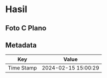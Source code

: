 # Hasil

## Foto C Plano


## Metadata

| Key        | Value               |
| ---------- | ------------------- |
| Time Stamp | 2024-02-15 15:00:29 |



